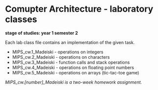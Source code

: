 # Comupter Architecture  - laboratory classes
__stage of studies: year 1 semester 2__

Each lab class file contains an implementation of the given task.

* MIPS_cw.1_Madeiski - operations on integers
* MIPS_cw.2_Madeiski - operations on characters
* MIPS_cw.3_Madeiski - function calls and stack operations
* MIPS_cw.4_Madeiski - operations on floating point numbers
* MIPS_cw.5_Madeiski - operations on arrays (tic-tac-toe game)

_MIPS\_cw.[number]\_Madeiski is a two-week homework assignment._
